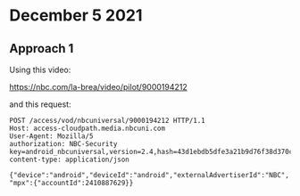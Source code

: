 # December 5 2021

## Approach 1

Using this video:

https://nbc.com/la-brea/video/pilot/9000194212

and this request:

~~~
POST /access/vod/nbcuniversal/9000194212 HTTP/1.1
Host: access-cloudpath.media.nbcuni.com
User-Agent: Mozilla/5
authorization: NBC-Security key=android_nbcuniversal,version=2.4,hash=43d1ebdb5dfe3a21b9d76f38d370cd83d8316076987d581be74d43562840aca1,time=1638665836328
content-type: application/json

{"device":"android","deviceId":"android","externalAdvertiserId":"NBC",
"mpx":{"accountId":2410887629}}
~~~

